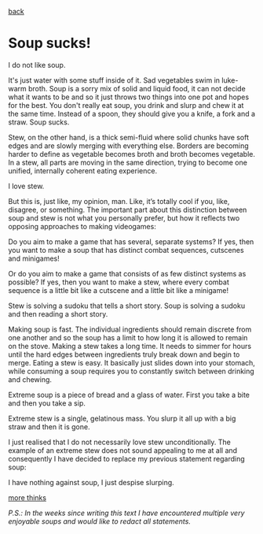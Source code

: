 [back](thinking)

<h1>Soup sucks!</h1>

I do not like soup.<br>

It's just water with some stuff  inside of it. Sad vegetables swim in luke-warm broth. Soup is a sorry mix of solid and liquid food, it can not decide what it wants to be and so it just throws two things into one pot and hopes for the best. You don't really eat soup, you drink and slurp and chew it at the same time. Instead of a spoon, they should give you a knife, a fork and a straw. Soup sucks.

Stew, on the other hand, is a thick semi-fluid where solid chunks have soft edges and are slowly merging with everything else. Borders are becoming harder to define as vegetable becomes broth and broth becomes vegetable. In a stew, all parts are moving in the same direction, trying to become one unified, internally coherent eating experience.

I love stew.

But this is, just like, my opinion, man. Like, it’s totally cool if you, like, disagree, or something.
The important part about this distinction between soup and stew is not what you personally prefer, but how it reflects two opposing approaches to making videogames:

Do you aim to make a game that has several, separate systems? 
If yes, then you want to make a soup that has distinct combat sequences, cutscenes and minigames!

Or do you aim to make a game that consists of as few distinct systems as possible? 
If yes, then you want to make a stew, where every combat sequence is a little bit like a cutscene and a little bit like a minigame!

Stew is solving a sudoku that tells a short story.
Soup is solving a sudoku and then reading a short story.

Making soup is fast. The individual ingredients should remain discrete from one another and so the soup has a limit to how long it is allowed to remain on the stove. 
Making a stew takes a long time. It needs to simmer for hours until the hard edges between ingredients truly break down and begin to merge.
Eating a stew is easy. It basically just slides down into your stomach, while consuming a soup requires you to constantly switch between drinking and chewing.

Extreme soup is a piece of bread and a glass of water.
First you take a bite and then you take a sip.

Extreme stew is a single, gelatinous mass. 
You slurp it all up with a big straw and then it is gone.

I just realised that I do not necessarily love stew unconditionally. The example of an extreme stew does not sound appealing to me at all and consequently I have decided to replace my previous statement regarding soup:

I have nothing against soup, I just despise slurping.



[more thinks](thinking)

*P.S.: In the weeks since writing this text I have encountered multiple very enjoyable soups and would like to redact all statements.*
